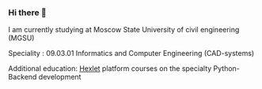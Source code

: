 ### Hi there 👋



I am currently studying at Moscow State University of civil engineering (MGSU)

Speciality : 09.03.01 Informatics and Computer Engineering (CAD-systems)

Additional education: [Hexlet](https://ru.hexlet.io/) platform courses on the specialty Python-Backend development

